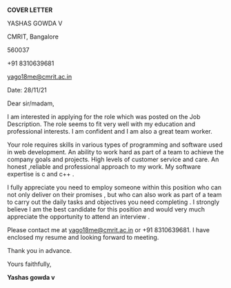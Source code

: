﻿**COVER LETTER**

YASHAS  GOWDA V

CMRIT, Bangalore

560037

+91 8310639681

<yago18me@cmrit.ac.in>

Date: 28/11/21

Dear sir/madam,

I am interested in applying for the role which was posted on the Job Description. The role seems to fit very well with my education and professional interests. I am confident and I am also a great team worker.

Your role requires skills in various types of programming and software used in web development. An ability to work hard as part of a team to achieve the company goals and projects.  High levels of customer service and care. An honest ,reliable and professional approach to my work. My software expertise is c and  c++ .

I fully appreciate you need to employ someone within this position who can not only deliver on their promises , but who can also work as part of a team to carry out the daily tasks and objectives you need completing . I strongly believe I am the best candidate for this position and would very much appreciate the opportunity to attend an interview .

Please contact me at <yago18me@cmrit.ac.in> or +91 8310639681. I have enclosed my resume and looking forward to meeting.

Thank you in advance.

Yours faithfully,

**Yashas gowda v**
